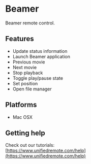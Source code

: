 # Beamer
Beamer remote control.

## Features
*  Update status information
*  Launch Beamer application
*  Previous movie
*  Next movie
*  Stop playback
*  Toggle play/pause state
*  Set position
*  Open file manager

## Platforms
* Mac OSX

## Getting help
Check out our tutorials: <br>
[https://www.unifiedremote.com/help](https://www.unifiedremote.com/help)
